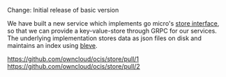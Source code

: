 Change: Initial release of basic version

We have built a new service which implements go micro's [store interface](https://github.com/micro/development/blob/master/design/framework/store.md),
so that we can provide a key-value-store through GRPC for our services. The underlying implementation stores data as json
files on disk and maintains an index using [bleve](https://github.com/blevesearch/bleve).

<https://github.com/owncloud/ocis/store/pull/1>
<https://github.com/owncloud/ocis/store/pull/2>
